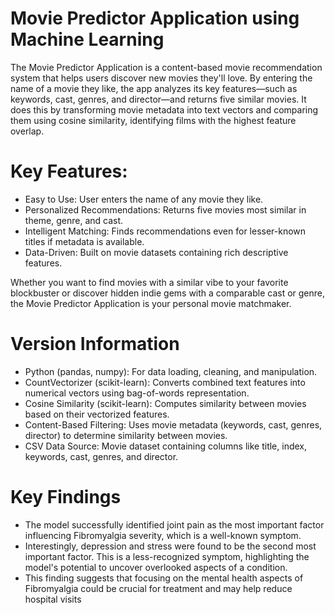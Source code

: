 # Movie Predictor Application using Machine Learning

The Movie Predictor Application is a content-based movie recommendation system that helps users discover new movies they'll love. By entering the name of a movie they like, the app analyzes its key features—such as keywords, cast, genres, and director—and returns five similar movies.
It does this by transforming movie metadata into text vectors and comparing them using cosine similarity, identifying films with the highest feature overlap.

# Key Features:
- Easy to Use: User enters the name of any movie they like.
- Personalized Recommendations: Returns five movies most similar in theme, genre, and cast.
- Intelligent Matching: Finds recommendations even for lesser-known titles if metadata is available.
- Data-Driven: Built on movie datasets containing rich descriptive features.

Whether you want to find movies with a similar vibe to your favorite blockbuster or discover hidden indie gems with a comparable cast or genre, the Movie Predictor Application is your personal movie matchmaker.

# Version Information
- Python (pandas, numpy): For data loading, cleaning, and manipulation.
- CountVectorizer (scikit-learn): Converts combined text features into numerical vectors using bag-of-words representation.
- Cosine Similarity (scikit-learn): Computes similarity between movies based on their vectorized features.
- Content-Based Filtering: Uses movie metadata (keywords, cast, genres, director) to determine similarity between movies.
- CSV Data Source: Movie dataset containing columns like title, index, keywords, cast, genres, and director.
 
# Key Findings
- The model successfully identified joint pain as the most important factor influencing Fibromyalgia severity, which is a well-known symptom.
- Interestingly, depression and stress were found to be the second most important factor. This is a less-recognized symptom, highlighting the model's potential to uncover overlooked aspects of a condition.
- This finding suggests that focusing on the mental health aspects of Fibromyalgia could be crucial for treatment and may help reduce hospital visits
